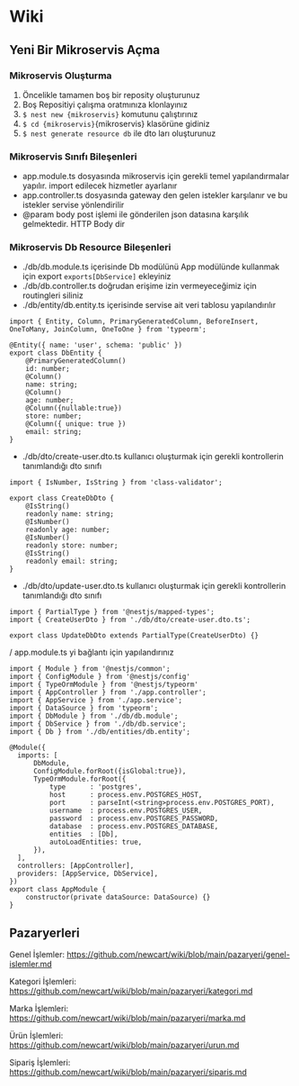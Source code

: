 # Wiki

## Yeni Bir Mikroservis Açma
### Mikroservis Oluşturma
1. Öncelikle tamamen boş bir reposity oluşturunuz
2. Boş Repositiyi çalışma oratmınıza klonlayınız
3. ```$ nest new {mikroservis}``` komutunu çalıştırınız
4. ```$ cd {mikroservis}```{mikroservis} klasörüne gidiniz
5. ```$ nest generate resource db``` ile dto ları oluşturunuz
### Mikroservis Sınıfı Bileşenleri
* app.module.ts dosyasında mikroservis için gerekli temel yapılandırmalar yapılır. import edilecek hizmetler ayarlanır
* app.controller.ts dosyasında gateway den gelen istekler karşılanır ve bu istekler servise yönlendirilir
* @param body post işlemi ile gönderilen json datasına karşılık gelmektedir. HTTP Body dir
### Mikroservis Db Resource Bileşenleri
* ./db/db.module.ts içerisinde Db modülünü App modülünde kullanmak için export ```exports[DbService]``` ekleyiniz 
* ./db/db.controller.ts doğrudan erişime izin vermeyeceğimiz için routingleri siliniz
* ./db/entity/db.entity.ts içerisinde servise ait veri tablosu yapılandırılır
```
import { Entity, Column, PrimaryGeneratedColumn, BeforeInsert, OneToMany, JoinColumn, OneToOne } from 'typeorm';

@Entity({ name: 'user', schema: 'public' })
export class DbEntity {
    @PrimaryGeneratedColumn()
    id: number;
    @Column()
    name: string;
    @Column()
    age: number;
    @Column({nullable:true})
    store: number;
    @Column({ unique: true })
    email: string;
}
```
* ./db/dto/create-user.dto.ts kullanıcı oluşturmak için gerekli kontrollerin tanımlandığı dto sınıfı
```
import { IsNumber, IsString } from 'class-validator';

export class CreateDbDto {
    @IsString()
    readonly name: string;
    @IsNumber()
    readonly age: number;
    @IsNumber()
    readonly store: number;
    @IsString()
    readonly email: string;
}
```
* ./db/dto/update-user.dto.ts kullanıcı oluşturmak için gerekli kontrollerin tanımlandığı dto sınıfı
```
import { PartialType } from '@nestjs/mapped-types';
import { CreateUserDto } from './db/dto/create-user.dto.ts';

export class UpdateDbDto extends PartialType(CreateUserDto) {}
```
/ app.module.ts yi bağlantı için yapılandırınız
```
import { Module } from '@nestjs/common';
import { ConfigModule } from '@nestjs/config'
import { TypeOrmModule } from '@nestjs/typeorm'
import { AppController } from './app.controller';
import { AppService } from './app.service';
import { DataSource } from 'typeorm';
import { DbModule } from './db/db.module';
import { DbService } from './db/db.service';
import { Db } from './db/entities/db.entity';

@Module({
  imports: [
      DbModule,
      ConfigModule.forRoot({isGlobal:true}),
      TypeOrmModule.forRoot({
          type      : 'postgres',
          host      : process.env.POSTGRES_HOST,
          port      : parseInt(<string>process.env.POSTGRES_PORT),
          username  : process.env.POSTGRES_USER,
          password  : process.env.POSTGRES_PASSWORD,
          database  : process.env.POSTGRES_DATABASE,
          entities  : [Db],
          autoLoadEntities: true,
      }),
  ],
  controllers: [AppController],
  providers: [AppService, DbService],
})
export class AppModule {
    constructor(private dataSource: DataSource) {}
}

```
## Pazaryerleri
Genel İşlemler: https://github.com/newcart/wiki/blob/main/pazaryeri/genel-islemler.md

Kategori İşlemleri: https://github.com/newcart/wiki/blob/main/pazaryeri/kategori.md

Marka İşlemleri: https://github.com/newcart/wiki/blob/main/pazaryeri/marka.md

Ürün İşlemleri: https://github.com/newcart/wiki/blob/main/pazaryeri/urun.md

Sipariş İşlemleri: https://github.com/newcart/wiki/blob/main/pazaryeri/siparis.md
